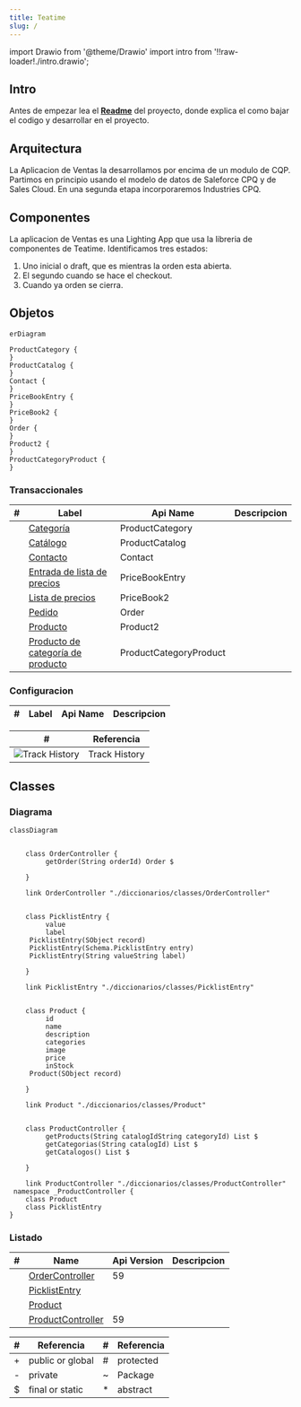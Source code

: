```yaml
---
title: Teatime
slug: /
---
```


import Drawio from '@theme/Drawio'
import intro from '!!raw-loader!./intro.drawio';

## Intro

Antes de empezar lea el **[Readme](./readme)** del proyecto, donde explica el como bajar el codigo y desarrollar en el proyecto.



## Arquitectura

La Aplicacion de Ventas la desarrollamos por encima de un modulo de CQP. Partimos en principio usando el modelo de datos de Saleforce CPQ y de Sales Cloud. En una segunda etapa incorporaremos Industries CPQ.

<Drawio content={intro} page={0} />


## Componentes

La aplicacion de Ventas es una Lighting App que usa la libreria de componentes de Teatime.
Identificamos tres estados: 

1. Uno inicial o draft, que es mientras la orden esta abierta.
2. El segundo cuando se hace el checkout.
3. Cuando ya orden se cierra.

<Drawio content={intro} page={1} />

## Objetos

<!-- START autogenerated-objects -->

```mermaid
erDiagram

ProductCategory {
}
ProductCatalog {
}
Contact {
}
PriceBookEntry {
}
PriceBook2 {
}
Order {
}
Product2 {
}
ProductCategoryProduct {
}

```

### Transaccionales

| #   | Label | Api Name | Descripcion |
| --- | ----- | -------- | ----------- |
| <div class="icons"></div> | [Categoría](/diccionarios/objects/ProductCategory) | ProductCategory ||
| <div class="icons"></div> | [Catálogo](/diccionarios/objects/ProductCatalog) | ProductCatalog ||
| <div class="icons"></div> | [Contacto](/diccionarios/objects/Contact) | Contact ||
| <div class="icons"></div> | [Entrada de lista de precios](/diccionarios/objects/PriceBookEntry) | PriceBookEntry ||
| <div class="icons"></div> | [Lista de precios](/diccionarios/objects/PriceBook2) | PriceBook2 ||
| <div class="icons"></div> | [Pedido](/diccionarios/objects/Order) | Order ||
| <div class="icons"></div> | [Producto](/diccionarios/objects/Product2) | Product2 ||
| <div class="icons"></div> | [Producto de categoría de producto](/diccionarios/objects/ProductCategoryProduct) | ProductCategoryProduct ||

### Configuracion

| #   | Label | Api Name | Descripcion |
| --- | ----- | -------- | ----------- |

| #                                                              | Referencia    |
| -------------------------------------------------------------- | ------------- |
| <div class="icons">![Track History](/img/tracker_60.png)</div> | Track History |

<!-- END autogenerated-objects -->


## Classes
<!-- START autogenerated-classes -->

### Diagrama

```mermaid
classDiagram


    class OrderController {
         getOrder(String orderId) Order $

    }

    link OrderController "./diccionarios/classes/OrderController" 


    class PicklistEntry {
         value     
         label     
     PicklistEntry(SObject record)  
     PicklistEntry(Schema.PicklistEntry entry)  
     PicklistEntry(String valueString label)  

    }

    link PicklistEntry "./diccionarios/classes/PicklistEntry" 


    class Product {
         id     
         name     
         description     
         categories     
         image     
         price     
         inStock     
     Product(SObject record)  

    }

    link Product "./diccionarios/classes/Product" 


    class ProductController {
         getProducts(String catalogIdString categoryId) List $
         getCategorias(String catalogId) List $
         getCatalogos() List $

    }

    link ProductController "./diccionarios/classes/ProductController" 
 namespace _ProductController {
    class Product 
    class PicklistEntry 
}
```

### Listado

| #   | Name | Api Version | Descripcion |
| --- | ----- | ----------- | ----------- |
| <div class="icons"></div> | [OrderController](./diccionarios/classes/OrderController) |59||
| <div class="icons"></div> | [PicklistEntry](./diccionarios/classes/PicklistEntry) |||
| <div class="icons"></div> | [Product](./diccionarios/classes/Product) |||
| <div class="icons"></div> | [ProductController](./diccionarios/classes/ProductController) |59||

| #  | Referencia       | #  | Referencia |
| -- | ---------------- | -- | ---------- |
| +  | public or global | #  | protected  |
| -  | private          | ~  | Package    |
| $  | final or static  | *  | abstract   |

<!-- END autogenerated-classes -->